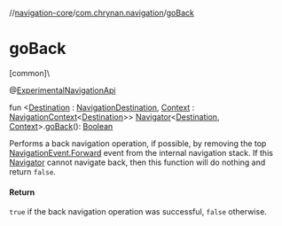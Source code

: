 //[navigation-core](../../index.md)/[com.chrynan.navigation](index.md)/[goBack](go-back.md)

# goBack

[common]\

@[ExperimentalNavigationApi](-experimental-navigation-api/index.md)

fun &lt;[Destination](go-back.md) : [NavigationDestination](index.md#1223765350%2FClasslikes%2F-215881696), [Context](go-back.md) : [NavigationContext](-navigation-context/index.md)&lt;[Destination](go-back.md)&gt;&gt; [Navigator](-navigator/index.md)&lt;[Destination](go-back.md), [Context](go-back.md)&gt;.[goBack](go-back.md)(): [Boolean](https://kotlinlang.org/api/latest/jvm/stdlib/kotlin/-boolean/index.html)

Performs a back navigation operation, if possible, by removing the top [NavigationEvent.Forward](-navigation-event/-forward/index.md) event from the internal navigation stack. If this [Navigator](-navigator/index.md) cannot navigate back, then this function will do nothing and return `false`.

#### Return

`true` if the back navigation operation was successful, `false` otherwise.
